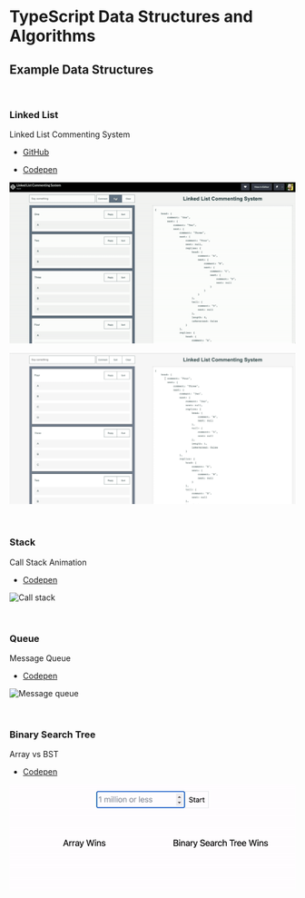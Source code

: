# TypeScript Data Structures and Algorithms

## Example Data Structures

<br />

### Linked List

Linked List Commenting System

- [GitHub](https://github.com/WarrenMfg/linked-list-commenting-system)

- [Codepen](https://codepen.io/kentagon/pen/abwoBdm)

![Reversing a linked list](./images/LinkedList/comments-and-replies.gif)

[![YouTube video walkthrough](./images/LinkedList/youtube.png)](https://youtu.be/uQanBwChOwY)

<br />

### Stack

Call Stack Animation

- [Codepen](https://codepen.io/kentagon/pen/NWgKLyY)

![Call stack](./images/Stack/call-stack.gif)

<br />

### Queue

Message Queue

- [Codepen](https://codepen.io/kentagon/pen/wvewRjp)

![Message queue](./images/Queue/message-queue.gif)

<br />

### Binary Search Tree

Array vs BST

- [Codepen](https://codepen.io/kentagon/pen/XWgmGqm)

![Array vs BST](./images/BinarySearchTree/bst.gif)
